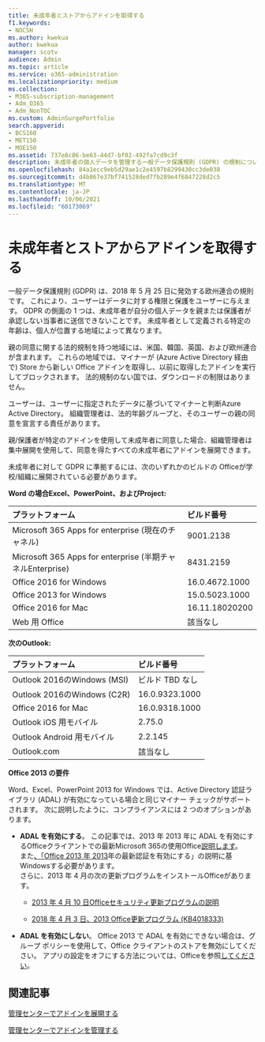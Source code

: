 ```yaml
---
title: 未成年者とストアからアドインを取得する
f1.keywords:
- NOCSH
ms.author: kwekua
author: kwekua
manager: scotv
audience: Admin
ms.topic: article
ms.service: o365-administration
ms.localizationpriority: medium
ms.collection:
- M365-subscription-management
- Adm_O365
- Adm_NonTOC
ms.custom: AdminSurgePortfolio
search.appverid:
- BCS160
- MET150
- MOE150
ms.assetid: 737e8c86-be63-44d7-bf02-492fa7cd9c3f
description: 未成年者の個人データを管理する一般データ保護規則 (GDPR) の規制について学ぶ。
ms.openlocfilehash: 84a1ecc9eb5d29ae1c2e4597b8299430cc3de038
ms.sourcegitcommit: d4b867e37bf741528ded7fb289e4f6847228d2c5
ms.translationtype: MT
ms.contentlocale: ja-JP
ms.lasthandoff: 10/06/2021
ms.locfileid: "60173069"
---
```

# <a name="minors-and-acquiring-add-ins-from-the-store"></a>未成年者とストアからアドインを取得する

一般データ保護規則 (GDPR) は、2018 年 5 月 25 日に発効する欧州連合の規則です。 これにより、ユーザーはデータに対する権限と保護をユーザーに与えます。 GDPR の側面の 1 つは、未成年者が自分の個人データを親または保護者が承認しない当事者に送信できないことです。 未成年者として定義される特定の年齢は、個人が位置する地域によって異なります。
  
親の同意に関する法的規制を持つ地域には、米国、韓国、英国、および欧州連合が含まれます。 これらの地域では、マイナーが (Azure Active Directory 経由で) Store から新しい Office アドインを取得し、以前に取得したアドインを実行してブロックされます。 法的規制のない国では、ダウンロードの制限はありません。
  
ユーザーは、ユーザーに指定されたデータに基づいてマイナーと判断Azure Active Directory。 組織管理者は、法的年齢グループと、そのユーザーの親の同意を宣言する責任があります。
  
親/保護者が特定のアドインを使用して未成年者に同意した場合、組織管理者は集中展開を使用して、同意を得たすべての未成年者にアドインを展開できます。
  
未成年者に対して GDPR に準拠するには、次のいずれかのビルドの Officeが学校/組織に展開されている必要があります。
 
 **Word の場合Excel、PowerPoint、およびProject:** 

|**プラットフォーム** <br/> |**ビルド番号** <br/> |
|:-----|:-----|
|Microsoft 365 Apps for enterprise (現在のチャネル)  <br/> |9001.2138   <br/> |
|Microsoft 365 Apps for enterprise (半期チャネルEnterprise)  <br/> |8431.2159  <br/> |
|Office 2016 for Windows  <br/> |16.0.4672.1000  <br/> |
|Office 2013 for Windows  <br/> |15.0.5023.1000  <br/> |
|Office 2016 for Mac  <br/> |16.11.18020200  <br/> |
|Web 用 Office  <br/> |該当なし  <br/> |
   
 **次のOutlook:** 
  
|**プラットフォーム** <br/> |**ビルド番号** <br/> |
|:-----|:-----|
|Outlook 2016のWindows (MSI)  <br/> |ビルド TBD なし  <br/> |
|Outlook 2016のWindows (C2R)  <br/> |16.0.9323.1000  <br/> |
|Office 2016 for Mac  <br/> |16.0.9318.1000  <br/> |
|Outlook iOS 用モバイル  <br/> |2.75.0  <br/> |
|Outlook Android 用モバイル  <br/> |2.2.145  <br/> |
|Outlook.com  <br/> |該当なし  <br/> |

 **Office 2013 の要件**
  
Word、Excel、PowerPoint 2013 for Windows では、Active Directory 認証ライブラリ (ADAL) が有効になっている場合と同じマイナー チェックがサポートされます。 次に説明したように、コンプライアンスには 2 つのオプションがあります。
  
- **ADAL を有効にする**。 この記事では、2013 年 2013 年に ADAL を有効にするOfficeクライアントでの最新Microsoft 365の使用Office[説明します](../../enterprise/modern-auth-for-office-2013-and-2016.md)。<br/>また[、「Office 2013 年 2013](../security-and-compliance/enable-modern-authentication.md)年の最新認証を有効にする」の説明に基Windowsする必要があります。<br/>さらに、2013 年 4 月の次の更新プログラムをインストールOfficeがあります。
    
  - [2013 年 4 月 10 日Officeセキュリティ更新プログラムの説明](https://support.microsoft.com/help/4018330/description-of-the-security-update-for-office-2013-april-10-2018)
    
  - [2018 年 4 月 3 日、2013 Office更新プログラム (KB4018333)](https://support.microsoft.com/help/4018333/april-3-2018-update-for-office-2013-kb4018333)
    
- **ADAL を有効にしない**。 Office 2013 で ADAL を有効にできない場合は、グループ ポリシーを使用して、Office クライアントのストアを無効にしてください。 アプリの設定をオフにする方法については、Officeを参照[してください](/previous-versions/office/office-2013-resource-kit/cc178992(v=office.15))。

## <a name="related-articles"></a>関連記事

[管理センターでアドインを展開する](./manage-deployment-of-add-ins.md)

[管理センターでアドインを管理する](./manage-addins-in-the-admin-center.md)
